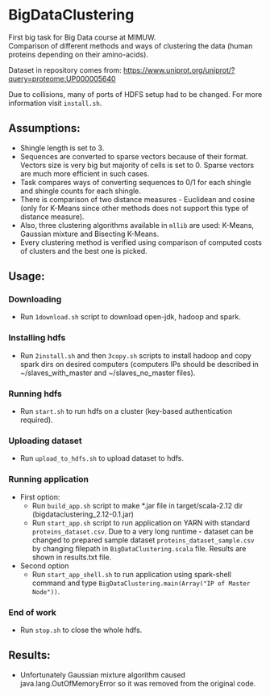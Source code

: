 # BigDataClustering
First big task for Big Data course at MIMUW.  
Comparison of different methods and ways of clustering the data (human proteins depending on their amino-acids).    

Dataset in repository comes from: https://www.uniprot.org/uniprot/?query=proteome:UP000005640  

Due to collisions, many of ports of HDFS setup had to be changed. For more information visit `install.sh`.  

## Assumptions: 
   * Shingle length is set to 3.
   * Sequences are converted to sparse vectors because of their format. Vectors size is very big but majority of cells is set to 0. Sparse vectors are much more efficient in such cases.
   * Task compares ways of converting sequences to 0/1 for each shingle and shingle counts for each shingle.
   * There is comparison of two distance measures - Euclidean and cosine (only for K-Means since other methods does not support this type of distance measure).
   * Also, three clustering algorithms available in `mllib` are used: K-Means, Gaussian mixture and Bisecting K-Means.
   * Every clustering method is verified using comparison of computed costs of clusters and the best one is picked.

## Usage:
   ### Downloading
   * Run `1download.sh` script to download open-jdk, hadoop and spark.
   ### Installing hdfs
   * Run `2install.sh` and then `3copy.sh` scripts to install hadoop and copy spark dirs on desired computers (computers IPs should be described in ~/slaves_with_master and ~/slaves_no_master files).
   ### Running hdfs
   * Run `start.sh` to run hdfs on a cluster (key-based authentication required).
   ### Uploading dataset
   * Run `upload_to_hdfs.sh` to upload dataset to hdfs.
   ### Running application
   * First option:  
      * Run `build_app.sh` script to make *.jar file in target/scala-2.12 dir (bigdataclustering_2.12-0.1.jar)
      * Run `start_app.sh` script to run application on YARN with standard `proteins_dataset.csv`. Due to a very long runtime - dataset can be changed to prepared sample dataset `proteins_dataset_sample.csv` by changing filepath in `BigDataClustering.scala` file. Results are shown in results.txt file.
   * Second option
      * Run `start_app_shell.sh` to run application using spark-shell command and type `BigDataClustering.main(Array("IP of Master Node"))`.
   ### End of work
   * Run `stop.sh` to close the whole hdfs.

## Results:
   * Unfortunately Gaussian mixture algorithm caused java.lang.OutOfMemoryError so it was removed from the original code.
